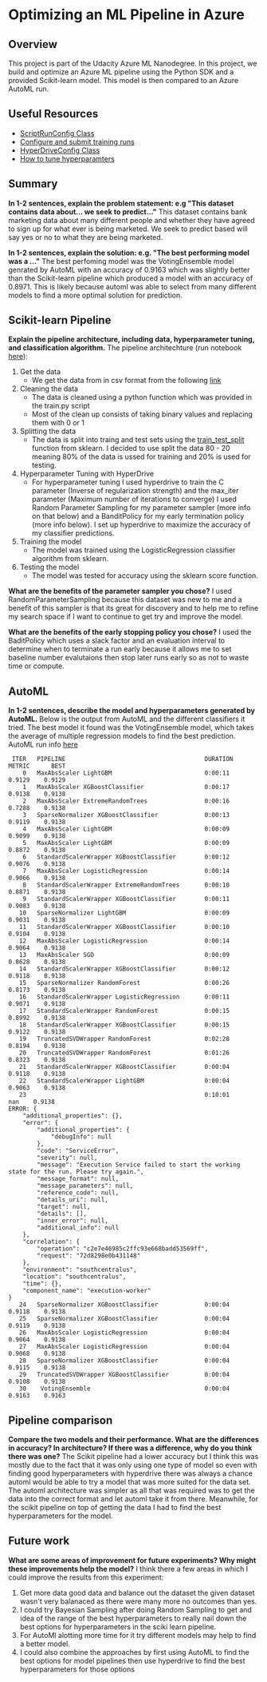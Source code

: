 # Optimizing an ML Pipeline in Azure

## Overview
This project is part of the Udacity Azure ML Nanodegree.
In this project, we build and optimize an Azure ML pipeline using the Python SDK and a provided Scikit-learn model.
This model is then compared to an Azure AutoML run.

## Useful Resources
- [ScriptRunConfig Class](https://docs.microsoft.com/en-us/python/api/azureml-core/azureml.core.scriptrunconfig?view=azure-ml-py)
- [Configure and submit training runs](https://docs.microsoft.com/en-us/azure/machine-learning/how-to-set-up-training-targets)
- [HyperDriveConfig Class](https://docs.microsoft.com/en-us/python/api/azureml-train-core/azureml.train.hyperdrive.hyperdriveconfig?view=azure-ml-py)
- [How to tune hyperparamters](https://docs.microsoft.com/en-us/azure/machine-learning/how-to-tune-hyperparameters)


## Summary
**In 1-2 sentences, explain the problem statement: e.g "This dataset contains data about... we seek to predict..."**
This dataset contains bank marketing data about many different people and whether they have agreed to sign up for what ever is being marketed. We seek to predict based will say yes or no to what they are being marketed.

**In 1-2 sentences, explain the solution: e.g. "The best performing model was a ..."**
The best perfoming model was the VotingEnsemble model genrated by AutoML with an accuracy of 0.9163 which was slightly better than the Scikit-learn pipeline which produced a model with an accuracy of 0.8971. This is likely because automl was able to select from many different models to find a more optimal solution for prediction.

## Scikit-learn Pipeline
**Explain the pipeline architecture, including data, hyperparameter tuning, and classification algorithm.**
The pipeline architechture (run notebook [here](./hyperdrive_model/udacity-project-hyperdrive.ipynb)):

1. Get the data
    * We get the data from in csv format from the following [link](https://automlsamplenotebookdata.blob.core.windows.net/automl-sample-notebook-data/bankmarketing_train.csv)
1. Cleaning the data
    * The data is cleaned using a python function which was provided in the train.py script
    * Most of the clean up consists of taking binary values and replacing them with 0 or 1
1. Splitting the data
    * The data is split into traing and test sets using the [train_test_split](https://scikit-learn.org/stable/modules/generated/sklearn.model_selection.train_test_split.html) function from sklearn. I decided to use split the data 80 - 20 meaning 80% of the data is ussed for training and 20% is used for testing.
1. Hyperparameter Tuning with HyperDrive
    * For hyperparameter tuning I used hyperdrive to train the C parameter (Inverse of regularization strength) and the max_iter parameter (Maximum number of iterations to converge) I used Random Parameter Sampling for my parameter sampler (more info on that below) and a BanditPolicy for my early termination policy (more info below). I set up hyperdrive to maximize the accuracy of my classifier predictions.
1. Training the model
    * The model was trained using the LogisticRegression classifier algorithm from sklearn.
1. Testing the model
    * The model was tested for accuracy using the sklearn score function.

**What are the benefits of the parameter sampler you chose?**
I used RandomParameterSampling because this dataset was new to me and a benefit of this sampler is that its great for discovery and to help me to refine my search space if I want to continue to get try and improve the model.

**What are the benefits of the early stopping policy you chose?**
I used the BaditPolicy which uses a slack factor and an evaluation interval to determine when to terminate a run early because it allows me to set baseline number evalutaions then stop later runs early so as not to waste time or compute.
## AutoML
**In 1-2 sentences, describe the model and hyperparameters generated by AutoML.**
Below is the output from AutoML and the different classifiers it tried. The best model it found was the VotingEnsemble model, which takes the average of multiple regression models to find the best prediction. AutoML run info [here](./automl/udacity-project-automl.ipynb)
```
 ITER   PIPELINE                                       DURATION            METRIC      BEST
    0   MaxAbsScaler LightGBM                          0:00:11             0.9129    0.9129
    1   MaxAbsScaler XGBoostClassifier                 0:00:17             0.9138    0.9138
    2   MaxAbsScaler ExtremeRandomTrees                0:00:16             0.7288    0.9138
    3   SparseNormalizer XGBoostClassifier             0:00:13             0.9119    0.9138
    4   MaxAbsScaler LightGBM                          0:00:09             0.9099    0.9138
    5   MaxAbsScaler LightGBM                          0:00:09             0.8872    0.9138
    6   StandardScalerWrapper XGBoostClassifier        0:00:12             0.9076    0.9138
    7   MaxAbsScaler LogisticRegression                0:00:14             0.9066    0.9138
    8   StandardScalerWrapper ExtremeRandomTrees       0:00:10             0.8871    0.9138
    9   StandardScalerWrapper XGBoostClassifier        0:00:11             0.9083    0.9138
   10   SparseNormalizer LightGBM                      0:00:09             0.9031    0.9138
   11   StandardScalerWrapper XGBoostClassifier        0:00:10             0.9104    0.9138
   12   MaxAbsScaler LogisticRegression                0:00:14             0.9064    0.9138
   13   MaxAbsScaler SGD                               0:00:09             0.8628    0.9138
   14   StandardScalerWrapper XGBoostClassifier        0:00:12             0.9118    0.9138
   15   SparseNormalizer RandomForest                  0:00:26             0.8173    0.9138
   16   StandardScalerWrapper LogisticRegression       0:00:11             0.9071    0.9138
   17   StandardScalerWrapper RandomForest             0:00:15             0.8992    0.9138
   18   StandardScalerWrapper XGBoostClassifier        0:00:15             0.9122    0.9138
   19   TruncatedSVDWrapper RandomForest               0:02:28             0.8194    0.9138
   20   TruncatedSVDWrapper RandomForest               0:01:26             0.8323    0.9138
   21   StandardScalerWrapper XGBoostClassifier        0:00:04             0.9118    0.9138
   22   StandardScalerWrapper LightGBM                 0:00:04             0.9063    0.9138
   23                                                  0:10:01                nan    0.9138
ERROR: {
    "additional_properties": {},
    "error": {
        "additional_properties": {
            "debugInfo": null
        },
        "code": "ServiceError",
        "severity": null,
        "message": "Execution Service failed to start the working state for the run. Please try again.",
        "message_format": null,
        "message_parameters": null,
        "reference_code": null,
        "details_uri": null,
        "target": null,
        "details": [],
        "inner_error": null,
        "additional_info": null
    },
    "correlation": {
        "operation": "c2e7e46985c2ffc93e668badd53569ff",
        "request": "72d8298e0b431148"
    },
    "environment": "southcentralus",
    "location": "southcentralus",
    "time": {},
    "component_name": "execution-worker"
}
   24   SparseNormalizer XGBoostClassifier             0:00:04             0.9118    0.9138
   25   SparseNormalizer XGBoostClassifier             0:00:04             0.9119    0.9138
   26   MaxAbsScaler LogisticRegression                0:00:04             0.9064    0.9138
   27   MaxAbsScaler LogisticRegression                0:00:04             0.9068    0.9138
   28   SparseNormalizer XGBoostClassifier             0:00:04             0.9115    0.9138
   29   TruncatedSVDWrapper XGBoostClassifier          0:00:04             0.9108    0.9138
   30    VotingEnsemble                                0:00:04             0.9163    0.9163
```

## Pipeline comparison
**Compare the two models and their performance. What are the differences in accuracy? In architecture? If there was a difference, why do you think there was one?**
The Scikit pipeline had a lower accuracy but I think this was mostly due to the fact that it was only using one type of model so even with finding good hyperparameters with hyperdrive there was always a chance automl would be able to try a model that was more suited for the data set. The automl architecture was simpler as all that was required was to get the data into the correct format and let automl take it from there. Meanwhile, for the scikit pipeline on top of getting the data I had to find the best hyperparameters for the model.


## Future work
**What are some areas of improvement for future experiments? Why might these improvements help the model?**
I think there a few areas in which I could improve the results from this experiment:
1. Get more data good data and balance out the dataset the given dataset wasn't very balanaced as there were many more no outcomes than yes.
1. I could try Bayesian Sampling after doing Random Sampling to get and idea of the range of the best hyperparameters to really nail down the best options for hyperparameters in the sciki learn pipeline.
1. For AutoMl alotting more time for it try different models may help to find a better model.
1. I could also combine the approaches by first using AutoML to find the best options for model pipelines then use hyperdrive to find the best hyperparameters for those options
